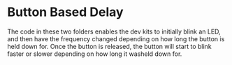 # Button Based Delay
The code in these two folders enables the dev kits to initially blink an LED, and then have the frequency changed depending on how long the button is held down for. Once the button is released, the button will start to blink faster or slower depending on how long it washeld down for.
